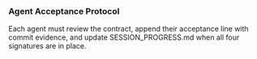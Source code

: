 ### Agent Acceptance Protocol
Each agent must review the contract, append their acceptance line with commit evidence, and update SESSION_PROGRESS.md when all four signatures are in place.
